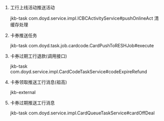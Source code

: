 1. 工行上线活动推送活动

   jkb-task com.doyd.service.impl.ICBCActivityService#pushOnlineAct 清缓存处理

2. 卡券推送任务

   jkb-task com.doyd.task.job.cardcode.CardPushToRESHJob#execute

3. 卡券过期工行退款(调用接口)

   jkb-task com.doyd.service.impl.CardCodeTaskService#codeExpireRefund

4. 卡券领取推送工行消息(祖高)

   jkb-external 

5. 卡券过期推送工行消息

   jkb-task com.doyd.service.impl.CardQueueTaskService#cardOffDeal

